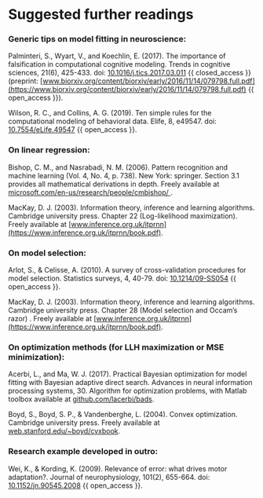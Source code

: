 # Suggested further readings 

### Generic tips on model fitting in neuroscience: 

Palminteri, S., Wyart, V., and Koechlin, E. (2017). The importance of falsification in computational cognitive modeling. Trends in cognitive sciences, 21(6), 425-433. doi: [10.1016/j.tics.2017.03.011](https://doi.org/10.1016/j.tics.2017.03.011) {{ closed_access }} (preprint: [www.biorxiv.org/content/biorxiv/early/2016/11/14/079798.full.pdf](https://www.biorxiv.org/content/biorxiv/early/2016/11/14/079798.full.pdf) {{ open_access }}).

Wilson, R. C., and Collins, A. G. (2019). Ten simple rules for the computational modeling of behavioral data. Elife, 8, e49547. doi: [10.7554/eLife.49547](https://doi.org/10.7554/eLife.49547) {{ open_access }}.

### On linear regression: 

Bishop, C. M., and Nasrabadi, N. M. (2006). Pattern recognition and machine learning (Vol. 4, No. 4, p. 738). New York: springer. Section 3.1 provides all mathematical derivations in depth. Freely available at [microsoft.com/en-us/research/people/cmbishop/ ](https://www.microsoft.com/en-us/research/people/cmbishop/).

MacKay, D. J. (2003). Information theory, inference and learning algorithms. Cambridge university press. Chapter 22 (Log-likelihood maximization). Freely available at [www.inference.org.uk/itprnn](https://www.inference.org.uk/itprnn/book.pdf).

### On model selection: 

Arlot, S., & Celisse, A. (2010). A survey of cross-validation procedures for model selection. Statistics surveys, 4, 40-79. doi: [10.1214/09-SS054](https://doi.org/10.1214/09-SS054) {{ open_access }}.

MacKay, D. J. (2003). Information theory, inference and learning algorithms. Cambridge university press. Chapter 28 (Model selection and Occam’s razor) . Freely available at [www.inference.org.uk/itprnn](https://www.inference.org.uk/itprnn/book.pdf).

### On optimization methods (for LLH maximization or MSE minimization): 

Acerbi, L., and Ma, W. J. (2017). Practical Bayesian optimization for model fitting with Bayesian adaptive direct search. Advances in neural information processing systems, 30. Algorithm for optimization problems, with Matlab toolbox available at [github.com/lacerbi/bads](https://github.com/lacerbi/bads).

Boyd, S., Boyd, S. P., & Vandenberghe, L. (2004). Convex optimization. Cambridge university press. Freely available at [web.stanford.edu/~boyd/cvxbook](https://web.stanford.edu/~boyd/cvxbook).

### Research example developed in outro:

Wei, K., & Kording, K. (2009). Relevance of error: what drives motor adaptation?. Journal of neurophysiology, 101(2), 655-664. doi: [10.1152/jn.90545.2008](https://doi.org/10.1152/jn.90545.2008) {{ open_access }}.
